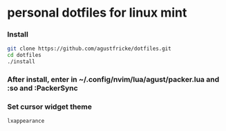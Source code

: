 # personal dotfiles for linux mint

### Install
```bash
git clone https://github.com/agustfricke/dotfiles.git
cd dotfiles
./install
```

### After install, enter in **~/.config/nvim/lua/agust/packer.lua** and **:so** and **:PackerSync**

### Set cursor widget theme
```bash
lxappearance
```
